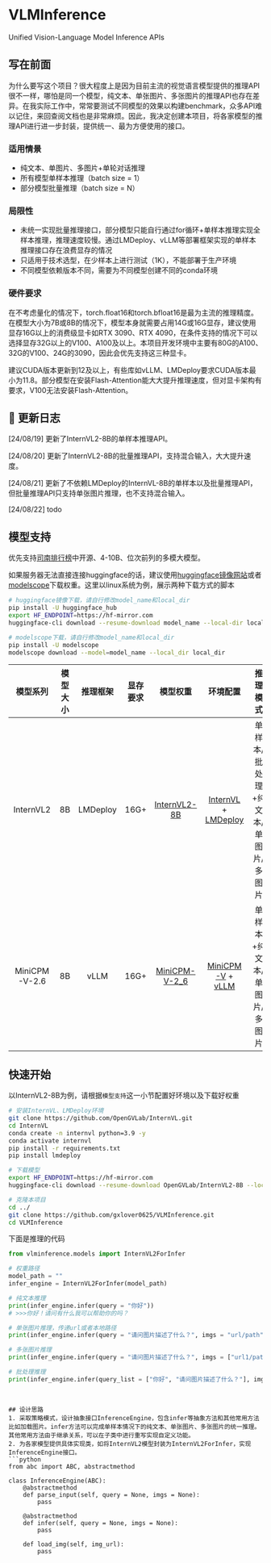 # VLMInference
Unified Vision-Language Model Inference APIs

## 写在前面
为什么要写这个项目？很大程度上是因为目前主流的视觉语言模型提供的推理API很不一样，哪怕是同一个模型，纯文本、单张图片、多张图片的推理API也存在差异。在我实际工作中，常常要测试不同模型的效果以构建benchmark，众多API难以记住，来回查阅文档也是非常麻烦。因此，我决定创建本项目，将各家模型的推理API进行进一步封装，提供统一、最为方便使用的接口。

### 适用情景
- 纯文本、单图片、多图片+单轮对话推理
- 所有模型单样本推理（batch size = 1）
- 部分模型批量推理（batch size = N）
  
### 局限性
- 未统一实现批量推理接口，部分模型只能自行通过for循环+单样本推理实现全样本推理，推理速度较慢。通过LMDeploy、vLLM等部署框架实现的单样本推理接口存在浪费显存的情况
- 只适用于技术选型，在少样本上进行测试（1K），不能部署于生产环境
- 不同模型依赖版本不同，需要为不同模型创建不同的conda环境
  
### 硬件要求
在不考虑量化的情况下，torch.float16和torch.bfloat16是最为主流的推理精度。在模型大小为7B或8B的情况下，模型本身就需要占用14G或16G显存，建议使用显存16G以上的消费级显卡如RTX 3090、RTX 4090，在条件支持的情况下可以选择显存32G以上的V100、A100及以上。本项目开发环境中主要有80G的A100、32G的V100、24G的3090，因此会优先支持这三种显卡。

建议CUDA版本更新到12及以上，有些库如vLLM、LMDeploy要求CUDA版本最小为11.8。部分模型在安装Flash-Attention能大大提升推理速度，但对显卡架构有要求，V100无法安装Flash-Attention。

## :dart: 更新日志
[24/08/19] 更新了InternVL2-8B的单样本推理API。

[24/08/20] 更新了InternVL2-8B的批量推理API，支持混合输入，大大提升速度。

[24/08/21] 更新了不依赖LMDeploy的InternVL-8B的单样本以及批量推理API，但批量推理API只支持单张图片推理，也不支持混合输入。

[24/08/22] todo

## 模型支持
优先支持[司南排行榜](https://rank.opencompass.org.cn/leaderboard-multimodal/?m=REALTIME)中开源、4-10B、位次前列的多模大模型。

如果服务器无法直接连接huggingface的话，建议使用[huggingface镜像网站](https://hf-mirror.com/)或者[modelscope](https://www.modelscope.cn/home)下载权重。这里以linux系统为例，展示两种下载方式的脚本
```bash
# huggingface镜像下载，请自行修改model_name和local_dir
pip install -U huggingface_hub
export HF_ENDPOINT=https://hf-mirror.com
huggingface-cli download --resume-download model_name --local-dir local_dir

# modelscope下载，请自行修改model_name和local_dir
pip install -U modelscope
modelscope download --model=model_name --local_dir local_dir
```
| 模型系列 | 模型大小 | 推理框架 | 显存要求 | 模型权重 | 环境配置 | 推理模式 |
| :---: | :---: | :---: | :---: | :---: | :---: | :---: |
| InternVL2 | 8B | LMDeploy | 16G+ | [InternVL2-8B](https://huggingface.co/OpenGVLab/InternVL2-8B) | [InternVL](https://internvl.readthedocs.io/en/latest/get_started/installation.html) + [LMDeploy](https://lmdeploy.readthedocs.io/en/latest/installation.html) | 单样本/批处理+纯文本/单图片/多图片 |
| MiniCPM-V-2.6 | 8B | vLLM | 16G+ | [MiniCPM-V-2_6](https://huggingface.co/openbmb/MiniCPM-V-2_6) | [MiniCPM-V](https://github.com/OpenBMB/MiniCPM-V?tab=readme-ov-file#install) + [vLLM](https://docs.vllm.ai/en/latest/getting_started/installation.html) | 单样本+纯文本/单图片/多图片 |

## 快速开始
以InternVL2-8B为例，请根据`模型支持`这一小节配置好环境以及下载好权重
```bash
# 安装InternVL、LMDeploy环境
git clone https://github.com/OpenGVLab/InternVL.git
cd InternVL
conda create -n internvl python=3.9 -y
conda activate internvl
pip install -r requirements.txt
pip install lmdeploy

# 下载模型
export HF_ENDPOINT=https://hf-mirror.com
huggingface-cli download --resume-download OpenGVLab/InternVL2-8B --local-dir ./weights/OpenGVLab/InternVL2-8B

# 克隆本项目
cd ../
git clone https://github.com/gxlover0625/VLMInference.git
cd VLMInference
```
下面是推理的代码
```python
from vlminference.models import InternVL2ForInfer

# 权重路径
model_path = ""
infer_engine = InternVL2ForInfer(model_path)

# 纯文本推理
print(infer_engine.infer(query = "你好"))
# >>>你好！请问有什么我可以帮助你的吗？

# 单张图片推理，传递url或者本地路径
print(infer_engine.infer(query = "请问图片描述了什么？", imgs = "url/path"))

# 多张图片推理
print(infer_engine.infer(query = "请问图片描述了什么？", imgs = ["url1/path1", "url2/path2"]))

# 批处理推理
print(infer_engine.infer(query_list = ["你好", "请问图片描述了什么？"], imgs_list = [None,"url2/path2"]))
```
```


## 设计思路
1. 采取策略模式，设计抽象接口InferenceEngine，包含infer等抽象方法和其他常用方法比如加载图片。infer方法可以完成单样本情况下的纯文本、单张图片、多张图片的统一推理。其他常用方法由于继承关系，可以在子类中进行重写实现自定义功能。
2. 为各家模型提供具体实现类，如将InternVL2模型封装为InternVL2ForInfer，实现InferenceEngine接口。
```python
from abc import ABC, abstractmethod

class InferenceEngine(ABC):
    @abstractmethod
    def parse_input(self, query = None, imgs = None):
        pass

    @abstractmethod
    def infer(self, query = None, imgs = None):
        pass
    
    def load_img(self, img_url):
        pass
```